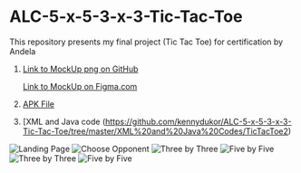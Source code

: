# ALC-5-x-5-3-x-3-Tic-Tac-Toe
This repository presents my final project (Tic Tac Toe) for certification by Andela
1. [Link to MockUp png on GitHub](https://github.com/kennydukor/ALC-5-x-5-3-x-3-Tic-Tac-Toe/tree/master/MockUps) 

   [Link to MockUp on Figma.com](https://www.figma.com/file/gTAe0LB7nH3cdUX8Ghlwf7H2/Untitled)

2. [APK File](https://github.com/kennydukor/ALC-5-x-5-3-x-3-Tic-Tac-Toe/blob/master/APK%20File/app-debug.apk)

3. [XML and Java code (https://github.com/kennydukor/ALC-5-x-5-3-x-3-Tic-Tac-Toe/tree/master/XML%20and%20Java%20Codes/TicTacToe2)


![Landing Page](https://github.com/kennydukor/ALC-5-x-5-3-x-3-Tic-Tac-Toe/blob/master/MockUps/Landing%20Page.png)
![Choose Opponent](https://github.com/kennydukor/ALC-5-x-5-3-x-3-Tic-Tac-Toe/blob/master/MockUps/Choose%20Opp.png)
![Three by Three](https://github.com/kennydukor/ALC-5-x-5-3-x-3-Tic-Tac-Toe/blob/master/MockUps/Three%20by%20Three%20Bot.png)
![Five by Five](https://github.com/kennydukor/ALC-5-x-5-3-x-3-Tic-Tac-Toe/blob/master/MockUps/Five%20by%20Five%20Bot.png)
![Three by Three](https://github.com/kennydukor/ALC-5-x-5-3-x-3-Tic-Tac-Toe/blob/master/MockUps/Three%20by%20Three%20Human.png)
![Five by Five](https://github.com/kennydukor/ALC-5-x-5-3-x-3-Tic-Tac-Toe/blob/master/MockUps/Five%20by%20Five%20Human.png)
